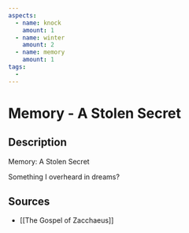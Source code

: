 ```yaml
---
aspects: 
  - name: knock
    amount: 1
  - name: winter
    amount: 2
  - name: memory
    amount: 1
tags:
  - 
---
```


# Memory - A Stolen Secret

## Description
Memory: A Stolen Secret

Something I overheard in dreams?
## Sources
- [[The Gospel of Zacchaeus]]